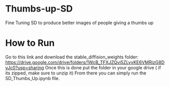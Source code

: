 # Thumbs-up-SD
Fine Tuning SD to produce better images of people giving a thumbs up

# How to Run
Go to this link and download the stable_diffision_weights folder: 
https://drive.google.com/drive/folders/1WcB_TFXJZQvi5ZLyvKE6VMRizG8DvJc0?usp=sharing
Once this is done put the folder in your google drive ( if its zipped, make sure to unzip it) 
From there you can simply run the SD_Thumbs_Up.ipynb file. 
